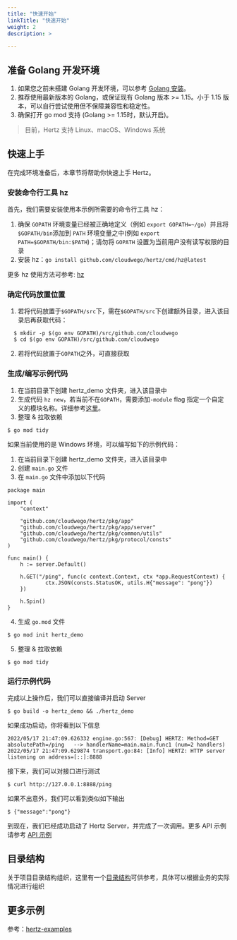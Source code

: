 ```yaml
---
title: "快速开始"
linkTitle: "快速开始"
weight: 2
description: >

---
```


## 准备 Golang 开发环境
1. 如果您之前未搭建 Golang 开发环境，可以参考 [Golang 安装](https://golang.org/doc/install)。
2. 推荐使用最新版本的 Golang，或保证现有 Golang 版本 >= 1.15。小于 1.15 版本，可以自行尝试使用但不保障兼容性和稳定性。
3. 确保打开 go mod 支持 (Golang >= 1.15时，默认开启)。
> 目前，Hertz 支持 Linux、macOS、Windows 系统

## 快速上手
在完成环境准备后，本章节将帮助你快速上手 Hertz。

### 安装命令行工具 hz
首先，我们需要安装使用本示例所需要的命令行工具 hz：
1. 确保 `GOPATH` 环境变量已经被正确地定义（例如 `export GOPATH=~/go`）并且将`$GOPATH/bin`添加到 `PATH` 环境变量之中(例如 `export PATH=$GOPATH/bin:$PATH`)；请勿将 `GOPATH` 设置为当前用户没有读写权限的目录
2. 安装 hz：`go install github.com/cloudwego/hertz/cmd/hz@latest`

更多 hz 使用方法可参考: [hz](https://www.cloudwego.io/zh/docs/hertz/tutorials/toolkit/)

### 确定代码放置位置
1. 若将代码放置于`$GOPATH/src`下，需在`$GOPATH/src`下创建额外目录，进入该目录后再获取代码：
```console
  $ mkdir -p $(go env GOPATH)/src/github.com/cloudwego
  $ cd $(go env GOPATH)/src/github.com/cloudwego
```
2. 若将代码放置于`GOPATH`之外，可直接获取

### 生成/编写示例代码

1. 在当前目录下创建 hertz_demo 文件夹，进入该目录中
2. 生成代码 `hz new`，若当前不在`GOPATH`，需要添加`-module` flag 指定一个自定义的模块名称。详细参考[这里](https://www.cloudwego.io/zh/docs/hertz/tutorials/toolkit/usage/usage/)。
3. 整理 & 拉取依赖
```console
$ go mod tidy
```

如果当前使用的是 Windows 环境，可以编写如下的示例代码：
1. 在当前目录下创建 hertz_demo 文件夹，进入该目录中
2. 创建 `main.go` 文件
3. 在 `main.go` 文件中添加以下代码
```
package main

import (
    "context"

    "github.com/cloudwego/hertz/pkg/app"
    "github.com/cloudwego/hertz/pkg/app/server"
    "github.com/cloudwego/hertz/pkg/common/utils"
    "github.com/cloudwego/hertz/pkg/protocol/consts"
)

func main() {
    h := server.Default()

    h.GET("/ping", func(c context.Context, ctx *app.RequestContext) {
            ctx.JSON(consts.StatusOK, utils.H{"message": "pong"})
    })

    h.Spin()
}
```
4. 生成 `go.mod` 文件
```console
$ go mod init hertz_demo
```
5. 整理 & 拉取依赖
```console
$ go mod tidy
```

### 运行示例代码
完成以上操作后，我们可以直接编译并启动 Server
```console
$ go build -o hertz_demo && ./hertz_demo
```
如果成功启动，你将看到以下信息
```console
2022/05/17 21:47:09.626332 engine.go:567: [Debug] HERTZ: Method=GET    absolutePath=/ping   --> handlerName=main.main.func1 (num=2 handlers)
2022/05/17 21:47:09.629874 transport.go:84: [Info] HERTZ: HTTP server listening on address=[::]:8888
```
接下来，我们可以对接口进行测试
```console
$ curl http://127.0.0.1:8888/ping
```
如果不出意外，我们可以看到类似如下输出
```console
$ {"message":"pong"}
```
到现在，我们已经成功启动了 Hertz Server，并完成了一次调用。更多 API 示例请参考 [API 示例](https://pkg.go.dev/github.com/cloudwego/hertz)

## 目录结构
关于项目目录结构组织，这里有一个[目录结构](https://github.com/golang-standards/project-layout)可供参考，具体可以根据业务的实际情况进行组织

## 更多示例
参考：[hertz-examples](https://github.com/cloudwego/hertz-examples)
